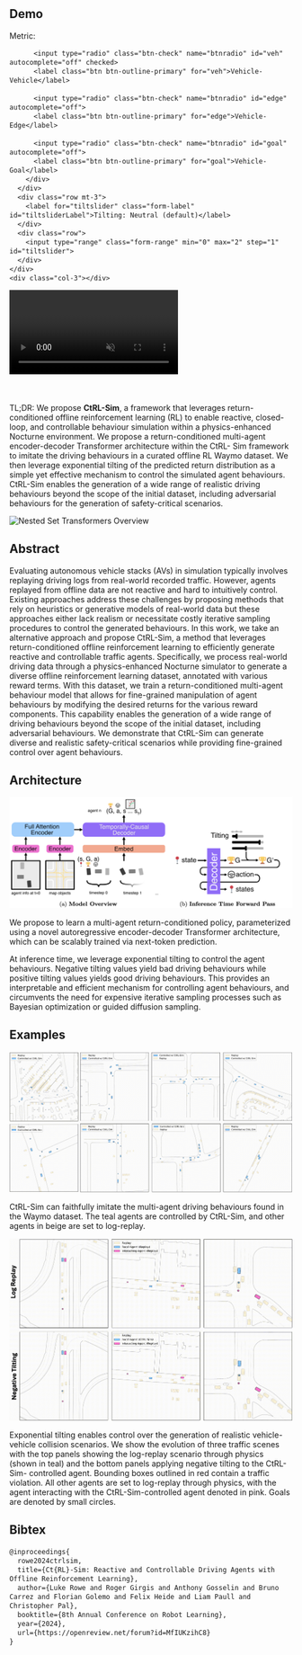<!-- <div id="info">Description</div> -->
<!-- <canvas id="canvas">
</canvas>
<script type="module" src="./assets/renderer.js"></script> -->

<br>
<br>


## Demo

<div class="container ">
  <div class="row">
    <div class="col-3"></div>
    <div class="col-6">
      <div class="row">
        <div>Metric:</div>
        <div class="btn-group" role="group" aria-label="Basic radio toggle button group">
          
          <input type="radio" class="btn-check" name="btnradio" id="veh" autocomplete="off" checked>
          <label class="btn btn-outline-primary" for="veh">Vehicle-Vehicle</label>

          <input type="radio" class="btn-check" name="btnradio" id="edge" autocomplete="off">
          <label class="btn btn-outline-primary" for="edge">Vehicle-Edge</label>

          <input type="radio" class="btn-check" name="btnradio" id="goal" autocomplete="off">
          <label class="btn btn-outline-primary" for="goal">Vehicle-Goal</label>
        </div>
      </div>
      <div class="row mt-3">
        <label for="tiltslider" class="form-label" id="tiltsliderLabel">Tilting: Neutral (default)</label>
      </div>
      <div class="row">
        <input type="range" class="form-range" min="0" max="2" step="1" id="tiltslider">
      </div>
    </div>
    <div class="col-3"></div>
  </div>
  <div class="row">
    <div class="col-1"></div>
    <div class="col-10">
      <div class="row">
        <video id="myvideo" controls autoplay muted>
          <source id="vmp4" src="assets/vids/veh_veh_no_tilt/veh_veh_no_tilt.mp4" type="video/mp4">
          <p>Your browser does not support this video format.</p>
        </video>
      </div>
    </div>
    <div class="col-1"></div>
  </div>
</div>

<script>
  let tsl = document.getElementById("tiltsliderLabel");
  var vid = document.getElementById("myvideo");
  let tilt = "no"
  let scene = "veh_veh"
  document.getElementById("tiltslider").addEventListener('input', evt => {
    // console.log(evt.target.value)
    if (evt.target.value == 0) {
      tsl.innerHTML = "Tilting: Negative (ignoring instructions) 💥";
      tilt = "negative";
    } else if (evt.target.value == 1) {
      tsl.innerHTML = "Tilting: Neutral (default)";
      tilt = "no";
    } else {
      tsl.innerHTML = "Tilting: Positive (more eager)";
      tilt = "positive";
    }
    swapVid();
  });

  function swapScenario(evt) {
    // console.log(evt.target.id);
    if (evt.target.id == "veh") {
      scene = "veh_veh";
    } else if (evt.target.id == "edge") {
      scene = "veh_edge";
    } else {
      scene = "goal";
    }
    swapVid();
  }

  function swapVid() {
    let vpath = `assets/vids/${scene}_${tilt}_tilt/${scene}_${tilt}_tilt.mp4`;
    vid.setAttribute('src', vpath);
    vid.load();
  }
  document.querySelectorAll("input[name='btnradio']").forEach((input) => {
      input.addEventListener('change', swapScenario);
  });

  // var count = 1;
  // var vid = document.getElementById("myvideo");
  // vid.addEventListener("ended", switchvideo, false);
  // function switchvideo(e) {

  //   if (count % 2 === 0) {
  //     vid.setAttribute('src', 'v1.mp4');
  //   } else {
  //     vid.setAttribute('src', 'v2.mp4');
  //   }
  //   count++;
  //   vid.load();
  //   try {
  //     setTimeout(()=>vid.play(), 2000);
  //   } catch (err){
  //      console.log(err)
  //   }
  // }
</script>

<br>
<br>

TL;DR: We propose **CtRL-Sim**, a framework that leverages return-conditioned offline reinforcement learning (RL) to enable reactive, closed-loop, and controllable behaviour simulation within a physics-enhanced Nocturne environment. We propose a return-conditioned multi-agent encoder-decoder Transformer architecture within the CtRL- Sim framework to imitate the driving behaviours in a curated offline RL Waymo dataset. We then leverage exponential tilting of the predicted return distribution as a simple yet effective mechanism to control the simulated agent behaviours. CtRL-Sim enables the generation of a wide range of realistic driving behaviours beyond the scope of the initial dataset, including adversarial behaviours for the generation of safety-critical scenarios.

![](figures-fig1-v5.png "Nested Set Transformers Overview")

## Abstract

Evaluating autonomous vehicle stacks (AVs) in simulation typically involves replaying driving logs from real-world recorded traffic. However, agents replayed from offline data are not reactive and hard to intuitively control. Existing approaches address these challenges by proposing methods that rely on heuristics or generative models of real-world data but these approaches either lack realism or necessitate costly iterative sampling procedures to control the generated behaviours. In this work, we take an alternative approach and propose CtRL-Sim, a method that leverages return-conditioned offline reinforcement learning to efficiently generate reactive and controllable traffic agents. Specifically, we process real-world driving data through a physics-enhanced Nocturne simulator to generate a diverse offline reinforcement learning dataset, annotated with various reward terms. With this dataset, we train a return-conditioned multi-agent behaviour model that allows for fine-grained manipulation of agent behaviours by modifying the desired returns for the various reward components. This capability enables the generation of a wide range of driving behaviours beyond the scope of the initial dataset, including adversarial behaviours. We demonstrate that CtRL-Sim can generate diverse and realistic safety-critical scenarios while providing fine-grained control over agent behaviours.

## Architecture

![](overview.png)

We propose to learn a multi-agent return-conditioned policy, parameterized using a novel autoregressive encoder-decoder Transformer architecture, which can be scalably trained via next-token prediction. 

At inference time, we leverage exponential tilting to control the agent behaviours. Negative tilting values yield bad driving behaviours while positive tilting values yields good driving behaviours. This provides an interpretable and efficient mechanism for controlling agent behaviours, and circumvents the need for expensive iterative sampling processes such as Bayesian optimization or guided diffusion sampling.

## Examples

![](multi-agent-sim-website.gif)

CtRL-Sim can faithfully imitate the multi-agent driving behaviours found in the Waymo dataset. The teal agents are controlled by CtRL-Sim, and other agents in beige are set to log-replay. 

![](veh-veh-tilting-website.gif)

Exponential tilting enables control over the generation of realistic vehicle-vehicle collision scenarios. We show the evolution of three traffic scenes with the top panels showing the log-replay scenario through physics (shown in teal) and the bottom panels applying negative tilting to the CtRL-Sim- controlled agent. Bounding boxes outlined in red contain a traffic violation. All other agents are set to log-replay through physics, with the agent interacting with the CtRL-Sim-controlled agent denoted in pink. Goals are denoted by small circles. 

## Bibtex

    @inproceedings{
      rowe2024ctrlsim,
      title={Ct{RL}-Sim: Reactive and Controllable Driving Agents with Offline Reinforcement Learning},
      author={Luke Rowe and Roger Girgis and Anthony Gosselin and Bruno Carrez and Florian Golemo and Felix Heide and Liam Paull and Christopher Pal},
      booktitle={8th Annual Conference on Robot Learning},
      year={2024},
      url={https://openreview.net/forum?id=MfIUKzihC8}
    }
